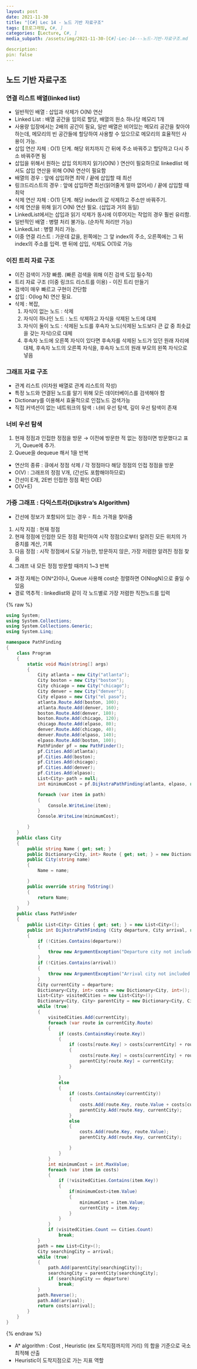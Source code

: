 ```yaml
---
layout: post
date: 2021-11-30
title: "[C#] Lec 14 - 노드 기반 자료구조"
tags: [프로그래밍, C#, ]
categories: [Lecture, C#, ]
media_subpath: /assets/img/2021-11-30-[C#]-Lec-14---노드-기반-자료구조.md

description:  
pin: false
---
```



## 노드 기반 자료구조


### 연결 리스트 배열(linked list)

- 일반적인 배열 : 삽입과 삭제가 O(N) 연산
- Linked List : 배열 공간을 임의로 할당, 배열의 원소 하나당 메모리 1개
- 사용량 입장에서는 2배의 공간이 필요, 일반 배열은 비어있는 메모리 공간을 찾아야 하는데, 메모리의 빈 공간들에 할당하여 사용할 수 있으므로 메모리의 효율적인 사용이 가능.
- 삽입 연산 자체 : O(1) 단계. 해당 위치까지 간 뒤에 주소 바꿔주고 할당하고 다시 주소 바꿔주면 됨
- 삽입을 위해서 원하는 삽입 의치까지 읽기(O(N) ) 연산이 필요하므로 linkedlist 에서도 삽입 연산을 위해 O(N) 연산이 필요함
- 배열의 경우 : 앞에 삽입하면 최악 / 끝에 삽입할 때 최선
- 링크드리스트의 경우 : 앞에 삽입하면 최선(읽어줄게 얼마 없어서) / 끝에 삽입할 때 최악
- 삭제 연산 자체 : O(1) 단계. 해당 index의 값 삭제하고 주소만 바꿔주기.
- 삭제 연산을 위해 읽기 O(N) 연산 필요. (삽입과 거의 동일)
- LinkedList에서는 삽입과 읽기 삭제가 동시에 이루어지는 작업의 경우 훨씬 유리함.
- 일반적인 배열 : 병렬 처리 불가능. (순차적 처리만 가능)
- LinkedList : 병렬 처리 가능.
- 이중 연결 리스트 : 가운데 값을, 왼쪽에는 그 앞 index의 주소, 오른쪽에는 그 뒤 index의 주소를 입력. 맨 뒤에 삽입, 삭제도 O(1)로 가능

### 이진 트리 자료 구조

- 이진 검색이 가장 빠름. (빠른 검색을 위해 이진 검색 도입 필수적)
- 트리 자료 구조 (이중 링크드 리스트를 이용) - 이진 트리 만들기
- 검색이 매우 빠르고 구현이 간단함
- 삽입 : O(log N) 연산 필요.
- 삭제 : 복잡,
	1. 자식이 없는 노드 : 삭제
	2. 자식이 하나인 노드 : 노드 삭제하고 자식을 삭제된 노드에 대체
	3. 자식이 둘이 노드 : 삭제된 노드를 후속자 노드(삭제된 노드보다 큰 값 중 최솟값을 갖는 자식)으로 대체
	4. 후속자 노드에 오른쪽 자식이 있다면 후속자를 삭제된 노드가 있던 원래 자리에 대체, 후속자 노드의 오른쪽 자식을, 후속자 노드의 원래 부모의 왼쪽 자식으로 넣음

### 그래프 자료 구조

- 관계 리스트 (이차원 배열로 관계 리스트의 작성)
- 특정 노드와 연결된 노드를 알기 위해 모든 데이터베이스를 검색해야 함
- Dictionary를 이용해서 효율적으로 인접노드 검색가능
- 직접 커넥션이 없는 네트워크의 탐색 : 너비 우선 탐색, 깊이 우선 탐색이 존재

### 너비 우선 탐색

1. 현재 정점과 인접한 정점을 방문 → 이전에 방문한 적 없는 정점이면 방문했다고 표기, Queue에 추가.
2. Queue을 dequeue 해서 1을 반복
- 연산의 종류 : 큐에서 정점 삭제 / 각 정점마다 해당 정점의 인접 정점을 방문
- O(V) : 그래프의 정점 V개, (간선도 포함해야하므로)
- 간선이 E개, 2E번 인접한 정점 확인 O(E)
- O(V+E)

### 가중 그래프 : 다익스트라(Dijkstra’s Algorithm)

- 간선에 정보가 포함되어 있는 경우 - 최소 가격을 찾아줌
1. 시작 지점 : 현재 정점
2. 현재 정점에 인접한 모든 정점 확인하여 시작 정점으로부터 알려진 모든 위치의 가중치를 계산, 기록
3. 다음 정점 : 시작 정점에서 도달 가능한, 방문하지 않은, 가장 저렴한 알려진 정점 찾음
4. 그래프 내 모든 정점 방문할 때까지 1~3 반복
- 과정 자체는 O(N^2)이나, Queue 사용해 cost순 정렬하면 O(NlogN)으로 줄일 수 있음
- 경로 역추적 : linkedlist와 같이 각 노드별로 가장 저렴한 직전노드를 입력


{% raw %}
```c#
using System;
using System.Collections;
using System.Collections.Generic;
using System.Linq;

namespace PathFinding
{
    class Program
    {
        static void Main(string[] args)
        {
            City atlanta = new City("atlanta");
            City boston = new City("boston");
            City chicago = new City("chicago");
            City denver = new City("denver");
            City elpaso = new City("el paso");
            atlanta.Route.Add(boston, 100);
            atlanta.Route.Add(denver, 160);
            boston.Route.Add(denver, 180);
            boston.Route.Add(chicago, 120);
            chicago.Route.Add(elpaso, 80);
            denver.Route.Add(chicago, 40);
            denver.Route.Add(elpaso, 140);
            elpaso.Route.Add(boston, 100);
            PathFinder pf = new PathFinder();
            pf.Cities.Add(atlanta);
            pf.Cities.Add(boston);
            pf.Cities.Add(chicago);
            pf.Cities.Add(denver);
            pf.Cities.Add(elpaso);
            List<City> path = null;
            int minimumCost = pf.DijkstraPathFinding(atlanta, elpaso, ref path);

            foreach (var item in path)
            {
                Console.WriteLine(item);
            }
            Console.WriteLine(minimumCost);

        }
    }
    public class City
    {
        public string Name { get; set; }
        public Dictionary<City, int> Route { get; set; } = new Dictionary<City, int>();
        public City(string name)
        {
            Name = name;

        }
        public override string ToString()
        {
            return Name;
        }
    }
    public class PathFinder
    {
        public List<City> Cities { get; set; } = new List<City>();
        public int DijkstraPathFinding (City departure, City arrival, ref List<City> path)
        {
            if (!Cities.Contains(departure))
            {
                throw new ArgumentException("Departure city not included in cities.");
            }
            if (!Cities.Contains(arrival))
            {
                throw new ArgumentException("Arrival city not included in cities.");
            }
            City currentCity = departure;
            Dictionary<City, int> costs = new Dictionary<City, int>();
            List<City> visitedCities = new List<City>();
            Dictionary<City, City> parentCity = new Dictionary<City, City>();
            while (true)
            {
                visitedCities.Add(currentCity);
                foreach (var route in currentCity.Route)
                {
                    if (costs.ContainsKey(route.Key))
                    {
                        if (costs[route.Key] > costs[currentCity] + route.Value)
                        {
                            costs[route.Key] = costs[currentCity] + route.Value;
                            parentCity[route.Key] = currentCity;
                        }
                    
                    }
                    else
                    {
                        if (costs.ContainsKey(currentCity))
                        {
                            costs.Add(route.Key, route.Value + costs[currentCity]);
                            parentCity.Add(route.Key, currentCity);
                        }
                        else
                        {
                            costs.Add(route.Key, route.Value);
                            parentCity.Add(route.Key, currentCity);

                        }
                    }
                }
                int minimumCost = int.MaxValue;
                foreach (var item in costs)
                {
                    if (!visitedCities.Contains(item.Key))
                    {
                        if(minimumCost>item.Value)
                        {
                            minimumCost = item.Value;
                            currentCity = item.Key;
                        }
                    }
                }
                if (visitedCities.Count == Cities.Count)
                    break;
            }
            path = new List<City>(); 
            City searchingCity = arrival;
            while (true)
            {
                path.Add(parentCity[searchingCity]);
                searchingCity = parentCity[searchingCity];
                if (searchingCity == departure)
                    break;
            }
            path.Reverse();
            path.Add(arrival);
            return costs[arrival];
        }
    }
}
```
{% endraw %}


- A* algorithm : Cost , Heuristic (ex 도착지점까지의 거리) 의 합을 기준으로 국소 최적해 산출
- Heuristic이 도착지점으로 가는 지표 역할


<script>
  window.MathJax = {
    tex: {
      macros: {
        R: "\\mathbb{R}",
        N: "\\mathbb{N}",
        Z: "\\mathbb{Z}",
        Q: "\\mathbb{Q}",
        C: "\\mathbb{C}",
        proj: "\\operatorname{proj}",
        rank: "\\operatorname{rank}",
        im: "\\operatorname{im}",
        dom: "\\operatorname{dom}",
        codom: "\\operatorname{codom}",
        argmax: "\\operatorname*{arg\,max}",
        argmin: "\\operatorname*{arg\,min}"
      },
      tags: "ams",
      strict: false
    },
    options: {
      skipHtmlTags: ["script", "noscript", "style", "textarea", "pre"]
    }
  };
</script>
<script async src="https://cdn.jsdelivr.net/npm/mathjax@3/es5/tex-mml-chtml.js"></script>
